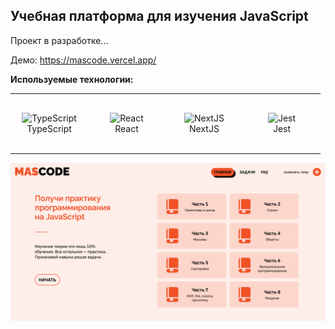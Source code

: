 ## Учебная платформа для изучения JavaScript

Проект в разработке...

Демо: https://mascode.vercel.app/

**Используемые технологии:**

<table width='100%'>
  <tr>
    <td align="center" width="110" height="90">
      <img src="https://cdn.jsdelivr.net/gh/devicons/devicon/icons/typescript/typescript-original.svg"
      width="36" height="36" alt="TypeScript" />
      <br>TypeScript
    </td>
    <td align="center" width="110" height="90"> 
      <img src="https://cdn.jsdelivr.net/gh/devicons/devicon/icons/react/react-original.svg"
      width="36" height="36" alt="React" />
      <br>React
    </td>
    <td align="center" width="110" height="90"> 
      <img src="https://cdn.jsdelivr.net/gh/devicons/devicon/icons/nextjs/nextjs-original.svg"
      width="36" height="36" alt="NextJS" />
      <br>NextJS
    </td>
    <td align="center" width="110" height="90"> 
      <img src="https://cdn.jsdelivr.net/gh/devicons/devicon/icons/jest/jest-plain.svg"
      width="36" height="36" alt="Jest" />
      <br>Jest
    </td>
  </tr> 
</table>

![ScreenShot](https://github.com/vadyapan/mascode/blob/main/screenshot/screen.png)
